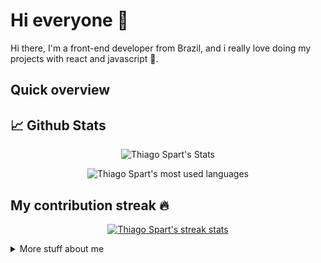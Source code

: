 # Hi everyone :wave:

Hi there, I'm a front-end developer from Brazil, and i really love doing my projects with react and javascript :sparkling_heart:.

## Quick overview

## 📈 Github Stats

<p align="center"> <img src="https://github-readme-stats.vercel.app/api?username=Thiago-spart&show_icons=true&count_private=true&theme=midnight-purple" alt="Thiago Spart's Stats" />

<p align="center"> <img src="https://github-readme-stats.vercel.app/api/top-langs/?username=Thiago-spart&layout=compact&theme=midnight-purple" alt="Thiago Spart's most used languages" />

## My contribution streak 🔥

<p align="center">
  <a href="https://github.com/Thiago-spart/github-readme-streak-stats">
    <img src="https://github-readme-streak-stats.herokuapp.com/?user=Thiago-spart&theme=midnight-purple#version3" alt="Thiago Spart's streak stats"/>
  </a>
</p>
<details>
<summary>
	More stuff about me
</summary>

## My skills 📜

- JavaScript ([B7web](https://alunos.b7web.com.br/media/certificates/certificado_6649703.jpg))
- HTML, CSS
  ([Free Code Camp Certified](https://freecodecamp.org/certification/fcc8d0fc1b4-246c-4234-a563-b4f0e1c3e5d4/responsive-web-design))
- WordPress
  ([Udemy Certified](http://ude.my/UC-9085ec6b-7c92-4779-9f86-b32f16c2a98f))

## What I'm currently learning 📚

- JavaScript
- React.js
- Styled components
- Typescript.js
- Next.js

## My recent work :man_technologist:

- [Tractian Challenger](https://github.com/Thiago-spart/tractian-challenger)
- [Seazone Challenger](https://github.com/Thiago-spart/seazone-challenger)
- [dt.money](https://github.com/Thiago-spart/dtmoney)

</details>

